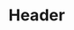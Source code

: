 <!-- TITLE: Martin Luther King Jr. -->
<!-- SUBTITLE: Présentation de Martin Luther King Jr -->

# Header